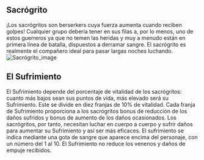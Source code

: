 ## Sacrógrito
¡Los sacrógritos son berserkers cuya fuerza aumenta cuando reciben golpes! Cualquier grupo debería tener en sus filas a, por lo menos, uno de estos guerreros ya que no temen las heridas y muy a menudo están en primera línea de batalla, dispuestos a derramar sangre. El sacrógrito es realmente el compañero ideal para pasar largas noches luchando.
![Sacrógrito_image](https://cdn.discordapp.com/attachments/1103795819691376721/1103796784955932682/11.png)

## El Sufrimiento
El Sufrimiento depende del porcentaje de vitalidad de los sacrógritos: cuanto más bajos sean sus puntos de vida, más elevado será su Sufrimiento.
Este se divide en diez franjas de 10% de vitalidad. Cada franja de Sufrimiento proporciona a los sacrógritos bonus de reducción de los daños sufridos y bonus de aumento de los daños ocasionados.
Los sacrógritos, por tanto, necesitan luchar en cuerpo a cuerpo y sufrir daños para aumentar su Sufrimiento y así ser más eficaces.
El sufrimiento se indica mediante una gota de sangre que aparece encima del personaje, con un número del 1 al 10.
El Sufrimiento no reduce los venenos y daños de empuje recibidos.